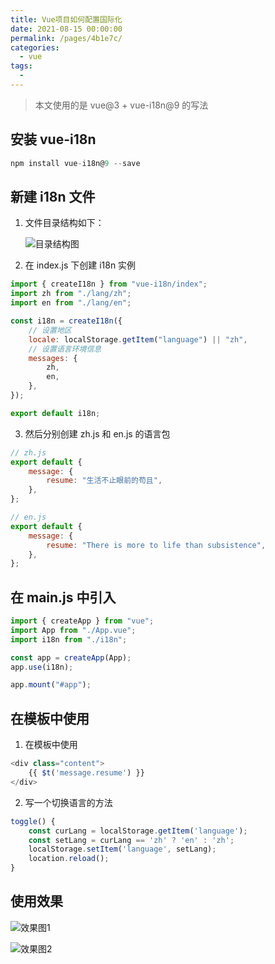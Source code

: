 ```yaml
---
title: Vue项目如何配置国际化
date: 2021-08-15 00:00:00
permalink: /pages/4b1e7c/
categories: 
  - vue
tags: 
  - 
---
```


> 本文使用的是 vue@3 + vue-i18n@9 的写法

## 安装 vue-i18n

```javascript
npm install vue-i18n@9 --save
```

## 新建 i18n 文件

1. 文件目录结构如下：<div>![目录结构图](/images/vue_1_1.webp)</div>

2. 在 index.js 下创建 i18n 实例

```javascript
import { createI18n } from "vue-i18n/index";
import zh from "./lang/zh";
import en from "./lang/en";

const i18n = createI18n({
	// 设置地区
	locale: localStorage.getItem("language") || "zh",
	// 设置语言环境信息
	messages: {
		zh,
		en,
	},
});

export default i18n;
```

3. 然后分别创建 zh.js 和 en.js 的语言包

```javascript
// zh.js
export default {
	message: {
		resume: "生活不止眼前的苟且",
	},
};
```

```javascript
// en.js
export default {
	message: {
		resume: "There is more to life than subsistence",
	},
};
```

## 在 main.js 中引入

```javascript
import { createApp } from "vue";
import App from "./App.vue";
import i18n from "./i18n";

const app = createApp(App);
app.use(i18n);

app.mount("#app");
```

## 在模板中使用

1. 在模板中使用

```javascript
<div class="content">
    {{ $t('message.resume') }}
</div>
```

2. 写一个切换语言的方法

```javascript
toggle() {
    const curLang = localStorage.getItem('language');
    const setLang = curLang == 'zh' ? 'en' : 'zh';
    localStorage.setItem('language', setLang);
    location.reload();
}
```

## 使用效果

![效果图1](/images/vue_1_2.webp)

![效果图2](/images/vue_1_3.webp)

